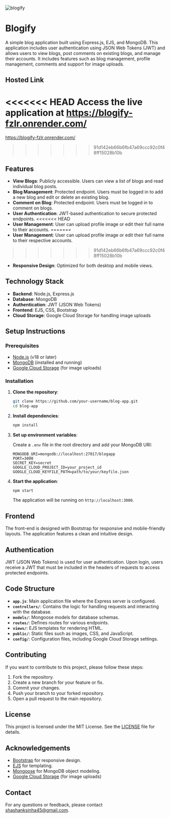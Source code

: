 ![blogify](https://github.com/user-attachments/assets/3d322228-9f1e-4500-b7ba-1c68dc147368)

# Blogify

A simple blog application built using Express.js, EJS, and MongoDB. This application includes user authentication using JSON Web Tokens (JWT) and allows users to view blogs, post comments on existing blogs, and manage their accounts. It includes features such as blog management, profile management, comments and support for image uploads.

## Hosted Link

<<<<<<< HEAD
Access the live application at https://blogify-fzlr.onrender.com/
=======
https://blogify-fzlr.onrender.com/
>>>>>>> 91d142eb66b6fb47a69ccc92c0f48ff15028b10b

## Features

- **View Blogs**: Publicly accessible. Users can view a list of blogs and read individual blog posts.
- **Blog Management**: Protected endpoint. Users must be logged in to add a new blog and edit or delete an existing blog.
- **Comment on Blog**: Protected endpoint. Users must be logged in to comment on blogs.
- **User Authentication**: JWT-based authentication to secure protected endpoints.
<<<<<<< HEAD
- **User Management**: User can upload profile image or edit their full name to their accounts.
=======
- **User Management**: User can upload profile image or edit their full name to their respective accounts.
>>>>>>> 91d142eb66b6fb47a69ccc92c0f48ff15028b10b
- **Responsive Design**: Optimized for both desktop and mobile views.

## Technology Stack

- **Backend**: Node.js, Express.js
- **Database**: MongoDB
- **Authentication**: JWT (JSON Web Tokens)
- **Frontend**: EJS, CSS, Bootstrap
- **Cloud Storage**: Google Cloud Storage for handling image uploads

## Setup Instructions

### Prerequisites

- [Node.js](https://nodejs.org) (v18 or later)
- [MongoDB](https://www.mongodb.com) (installed and running)
- [Google Cloud Storage](https://cloud.google.com/storage) (for image uploads)

### Installation

1. **Clone the repository**:

    ```bash
    git clone https://github.com/your-username/blog-app.git
    cd blog-app
    ```

2. **Install dependencies**:

    ```bash
    npm install
    ```

3. **Set up environment variables**:

    Create a `.env` file in the root directory and add your MongoDB URI:

    ```env
    MONGODB_URI=mongodb://localhost:27017/blogapp
    PORT=3000
    SECRET_KEY=secret
    GOOGLE_CLOUD_PROJECT_ID=your_project_id
    GOOGLE_CLOUD_KEYFILE_PATH=path/to/your/keyfile.json
    ```

4. **Start the application**:

    ```bash
    npm start
    ```

    The application will be running on `http://localhost:3000`.

## Frontend

The front-end is designed with Bootstrap for responsive and mobile-friendly layouts. The application features a clean and intuitive design.

## Authentication

JWT (JSON Web Tokens) is used for user authentication. Upon login, users receive a JWT that must be included in the headers of requests to access protected endpoints.

## Code Structure

- **`app.js`**: Main application file where the Express server is configured.
- **`controllers/`**: Contains the logic for handling requests and interacting with the database.
- **`models/`**: Mongoose models for database schemas.
- **`routes/`**: Defines routes for various endpoints.
- **`views/`**: EJS templates for rendering HTML.
- **`public/`**: Static files such as images, CSS, and JavaScript.
- **`config/`**: Configuration files, including Google Cloud Storage settings.

## Contributing

If you want to contribute to this project, please follow these steps:

1. Fork the repository.
2. Create a new branch for your feature or fix.
3. Commit your changes.
4. Push your branch to your forked repository.
5. Open a pull request to the main repository.

## License

This project is licensed under the MIT License. See the [LICENSE](LICENSE) file for details.

## Acknowledgements

- [Bootstrap](https://getbootstrap.com) for responsive design.
- [EJS](https://www.npmjs.com/package/ejs) for templating.
- [Mongoose](https://mongoosejs.com) for MongoDB object modeling.
- [Google Cloud Storage](https://cloud.google.com/storage) (for image uploads)

## Contact

For any questions or feedback, please contact [shashanksinha45@gmail.com](mailto:shashanksinha45@gmail.com).
